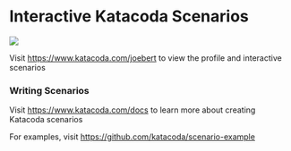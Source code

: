 # Interactive Katacoda Scenarios

[![](http://shields.katacoda.com/katacoda/joebert/count.svg)](https://www.katacoda.com/joebert "Get your profile on Katacoda.com")

Visit https://www.katacoda.com/joebert to view the profile and interactive scenarios

### Writing Scenarios
Visit https://www.katacoda.com/docs to learn more about creating Katacoda scenarios

For examples, visit https://github.com/katacoda/scenario-example
